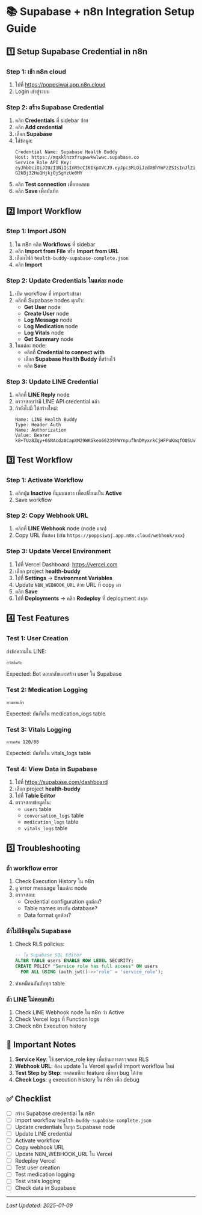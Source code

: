 # 📚 Supabase + n8n Integration Setup Guide

## 1️⃣ Setup Supabase Credential in n8n

### Step 1: เข้า n8n cloud
1. ไปที่ https://poppsiwaj.app.n8n.cloud
2. Login เข้าสู่ระบบ

### Step 2: สร้าง Supabase Credential
1. คลิก **Credentials** ที่ sidebar ซ้าย
2. คลิก **Add credential** 
3. เลือก **Supabase**
4. ใส่ข้อมูล:
   ```
   Credential Name: Supabase Health Buddy
   Host: https://mqxklnzxfrupwwkwlwwc.supabase.co
   Service Role API Key: eyJhbGciOiJIUzI1NiIsInR5cCI6IkpXVCJ9.eyJpc3MiOiJzdXBhYmFzZSIsInJlZiI6Im1xeGtsbnp4ZnJ1cHd3a3dsd3djIiwicm9sZSI6InNlcnZpY2Vfcm9sZSIsImlhdCI6MTc1NzA2NzEyNiwiZXhwIjoyMDcyNjQzMTI2fQ.mA9TZvpaCE3i_DEuy-G2kBj32HuQHjkjOjSgYzUe0MY
   ```
5. คลิก **Test connection** เพื่อทดสอบ
6. คลิก **Save** เพื่อบันทึก

## 2️⃣ Import Workflow

### Step 1: Import JSON
1. ใน n8n คลิก **Workflows** ที่ sidebar
2. คลิก **Import from File** หรือ **Import from URL**
3. เลือกไฟล์ `health-buddy-supabase-complete.json`
4. คลิก **Import**

### Step 2: Update Credentials ในแต่ละ node
1. เปิด workflow ที่ import เข้ามา
2. คลิกที่ Supabase nodes ทุกตัว:
   - **Get User** node
   - **Create User** node  
   - **Log Message** node
   - **Log Medication** node
   - **Log Vitals** node
   - **Get Summary** node
3. ในแต่ละ node:
   - คลิกที่ **Credential to connect with**
   - เลือก **Supabase Health Buddy** ที่สร้างไว้
   - คลิก **Save**

### Step 3: Update LINE Credential
1. คลิกที่ **LINE Reply** node
2. ตรวจสอบว่ามี LINE API credential แล้ว
3. ถ้ายังไม่มี ให้สร้างใหม่:
   ```
   Name: LINE Health Buddy
   Type: Header Auth
   Name: Authorization
   Value: Bearer k8+TUz8Zqy+6SNAcdz0CapXM29WKGkeo66239hWYnpufhnDMyxrkCjHFPuKmqfOQSUvWKhQZF2ezKBigi4j2VdKyh5egssSzwOw25bfkr2qeOToX0TnBrox1RU28IZwOE1SqbBoTDUU5dhWmbwM6DQdB04t89/1O/w1cDnyilFU=
   ```

## 3️⃣ Test Workflow

### Step 1: Activate Workflow
1. คลิกปุ่ม **Inactive** ที่มุมบนขวา เพื่อเปลี่ยนเป็น **Active**
2. Save workflow

### Step 2: Copy Webhook URL
1. คลิกที่ **LINE Webhook** node (node แรก)
2. Copy URL ที่แสดง (เช่น `https://poppsiwaj.app.n8n.cloud/webhook/xxx`)

### Step 3: Update Vercel Environment
1. ไปที่ Vercel Dashboard: https://vercel.com
2. เลือก project **health-buddy**
3. ไปที่ **Settings** → **Environment Variables**
4. Update `N8N_WEBHOOK_URL` ด้วย URL ที่ copy มา
5. คลิก **Save**
6. ไปที่ **Deployments** → คลิก **Redeploy** ที่ deployment ล่าสุด

## 4️⃣ Test Features

### Test 1: User Creation
ส่งข้อความใน LINE:
```
สวัสดีครับ
```
Expected: Bot ตอบกลับและสร้าง user ใน Supabase

### Test 2: Medication Logging
```
ทานยาแล้ว
```
Expected: บันทึกใน medication_logs table

### Test 3: Vitals Logging
```
ความดัน 120/80
```
Expected: บันทึกใน vitals_logs table

### Test 4: View Data in Supabase
1. ไปที่ https://supabase.com/dashboard
2. เลือก project **health-buddy**
3. ไปที่ **Table Editor**
4. ตรวจสอบข้อมูลใน:
   - `users` table
   - `conversation_logs` table
   - `medication_logs` table
   - `vitals_logs` table

## 5️⃣ Troubleshooting

### ถ้า workflow error
1. Check Execution History ใน n8n
2. ดู error message ในแต่ละ node
3. ตรวจสอบ:
   - Credential configuration ถูกต้อง?
   - Table names ตรงกับ database?
   - Data format ถูกต้อง?

### ถ้าไม่มีข้อมูลใน Supabase
1. Check RLS policies:
   ```sql
   -- ใน Supabase SQL Editor
   ALTER TABLE users ENABLE ROW LEVEL SECURITY;
   CREATE POLICY "Service role has full access" ON users
     FOR ALL USING (auth.jwt()->>'role' = 'service_role');
   ```
2. ทำเหมือนกันกับทุก table

### ถ้า LINE ไม่ตอบกลับ
1. Check LINE Webhook node ใน n8n ว่า Active
2. Check Vercel logs ที่ Function logs
3. Check n8n Execution history

## 📌 Important Notes

1. **Service Key**: ใช้ service_role key เพื่อข้ามการตรวจสอบ RLS
2. **Webhook URL**: ต้อง update ใน Vercel ทุกครั้งที่ import workflow ใหม่
3. **Test Step by Step**: ทดสอบทีละ feature เพื่อหา bug ได้ง่าย
4. **Check Logs**: ดู execution history ใน n8n เพื่อ debug

## ✅ Checklist

- [ ] สร้าง Supabase credential ใน n8n
- [ ] Import workflow `health-buddy-supabase-complete.json`
- [ ] Update credentials ในทุก Supabase node
- [ ] Update LINE credential
- [ ] Activate workflow
- [ ] Copy webhook URL
- [ ] Update N8N_WEBHOOK_URL ใน Vercel
- [ ] Redeploy Vercel
- [ ] Test user creation
- [ ] Test medication logging
- [ ] Test vitals logging
- [ ] Check data in Supabase

---
*Last Updated: 2025-01-09*